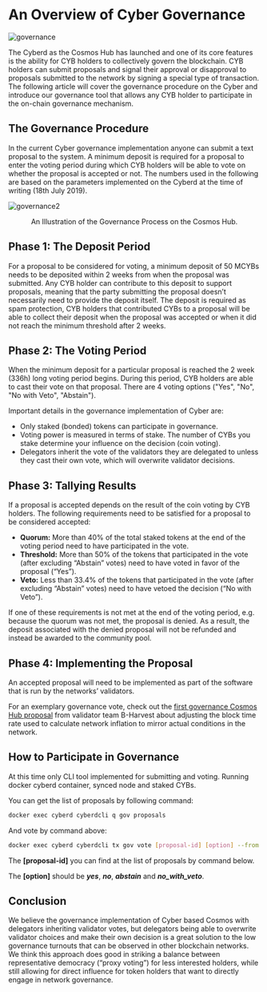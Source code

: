 # An Overview of Cyber Governance

![governance](https://ipfs.io/ipfs/QmYAe4UDkTEtXJaEXveuXNArWgWWrWt6Sa54KozfzfuBsu)

The Cyberd as the Cosmos Hub has launched and one of its core features is the ability for CYB holders to collectively govern the blockchain. CYB holders can submit proposals and signal their approval or disapproval to proposals submitted to the network by signing a special type of transaction. The following article will cover the governance procedure on the Cyber and introduce our governance tool that allows any CYB holder to participate in the on-chain governance mechanism.

## The Governance Procedure

In the current Cyber governance implementation anyone can submit a text proposal to the system. A minimum deposit is required for a proposal to enter the voting period during which CYB holders will be able to vote on whether the proposal is accepted or not. The numbers used in the following are based on the parameters implemented on the Cyberd at the time of writing (18th July 2019).

![governance2](https://ipfs.io/ipfs/QmdzCLm7YQyvQJZfFmWxTzv4gECcaBNFsL6YJdzetESd13)

<p align="center">An Illustration of the Governance Process on the Cosmos Hub.</p>

## Phase 1: The Deposit Period

For a proposal to be considered for voting, a minimum deposit of 50 MCYBs needs to be deposited within 2 weeks from when the proposal was submitted. Any CYB holder can contribute to this deposit to support proposals, meaning that the party submitting the proposal doesn’t necessarily need to provide the deposit itself. The deposit is required as spam protection, CYB holders that contributed CYBs to a proposal will be able to collect their deposit when the proposal was accepted or when it did not reach the minimum threshold after 2 weeks.

## Phase 2: The Voting Period

When the minimum deposit for a particular proposal is reached the 2 week (336h) long voting period begins. During this period, CYB holders are able to cast their vote on that proposal. There are 4 voting options ("Yes", "No", "No with Veto", "Abstain").

Important details in the governance implementation of Cyber are:

- Only staked (bonded) tokens can participate in governance.
- Voting power is measured in terms of stake. The number of CYBs you stake determine your influence on the decision (coin voting).
- Delegators inherit the vote of the validators they are delegated to unless they cast their own vote, which will overwrite validator decisions.

## Phase 3: Tallying Results
If a proposal is accepted depends on the result of the coin voting by CYB holders. The following requirements need to be satisfied for a proposal to be considered accepted:

- **Quorum:** More than 40% of the total staked tokens at the end of the voting period need to have participated in the vote.
- **Threshold:** More than 50% of the tokens that participated in the vote (after excluding “Abstain” votes) need to have voted in favor of the proposal (“Yes”).
- **Veto:** Less than 33.4% of the tokens that participated in the vote (after excluding “Abstain” votes) need to have vetoed the decision (“No with Veto”).

If one of these requirements is not met at the end of the voting period, e.g. because the quorum was not met, the proposal is denied. As a result, the deposit associated with the denied proposal will not be refunded and instead be awarded to the community pool.

## Phase 4: Implementing the Proposal

An accepted proposal will need to be implemented as part of the software that is run by the networks’ validators.

For an exemplary governance vote, check out the [first governance Cosmos Hub proposal](https://hubble.figment.network/cosmos/chains/cosmoshub-1/governance/proposals/1) from validator team B-Harvest about adjusting the block time rate used to calculate network inflation to mirror actual conditions in the network.

## How to Participate in Governance

At this time only CLI tool implemented for submitting and voting. Running docker cyberd container, synced node and staked CYBs.

You can get the list of proposals by following command:

```bash
docker exec cyberd cyberdcli q gov proposals
```

And vote by command above:

```bash
docker exec cyberd cyberdcli tx gov vote [proposal-id] [option] --from [keyname] --chain-id [chain id]
```

The **[proposal-id]** you can find at the list of proposals by command below.

The **[option]** should be ***yes***, ***no***, ***abstain*** and ***no_with_veto***.

## Conclusion

We believe the governance implementation of Cyber based Cosmos with delegators inheriting validator votes, but delegators being able to overwrite validator choices and make their own decision is a great solution to the low governance turnouts that can be observed in other blockchain networks. We think this approach does good in striking a balance between representative democracy (“proxy voting”) for less interested holders, while still allowing for direct influence for token holders that want to directly engage in network governance.